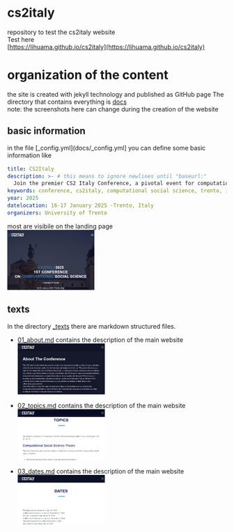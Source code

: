# cs2italy
repository to test the cs2italy website<br/>
Test here<br/>
[https://lihuama.github.io/cs2italy](https://lihuama.github.io/cs2italy)

# organization of the content
the site is created with jekyll technology and published as GitHub page
The directory that contains everything is [docs]()<Br/>
note: the screenshots here can change during the creation of the website

## basic information
in the file [_config.yml](docs/_config.yml] you can define some basic information like 
```yaml
title: CS2Italy 
description: >- # this means to ignore newlines until "baseurl:"
  Join the premier CS2 Italy Conference, a pivotal event for computational social scientists in Italy and internationally. Scheduled for 2025, this conference will feature interdisciplinary collaboration among experts in economics, sociology, psychology, and more. Expect in-depth discussions, innovative research, and the launch of the Society Computational Social Science Italy (CS2 Italy), a new association for scholars in the field
keywords: conference, cs2italy, computational social science, trento, italy, fbk
year: 2025
datelocation: 16-17 January 2025 -Trento, Italy
organizers: University of Trento
```
  
most are visibile on the landing page<br/>
<img src="screenshots/00.png" width="200px"/>
## texts
In the directory [_texts](_texts) there are markdown structured files.
* [01_about.md](docs/_texts/01_about.md) contains the description of the main website<br/><img src="screenshots/01_about.jpg" width="200px"/>

* [02_topics.md](docs/_texts/02_topics.md) contains the description of the main website<br/><img src="screenshots/02.png" width="200px"/>
* [03_dates.md](docs/_texts/03_dates.md) contains the description of the main website<br/><img src="screenshots/03.png" width="200px"/>
